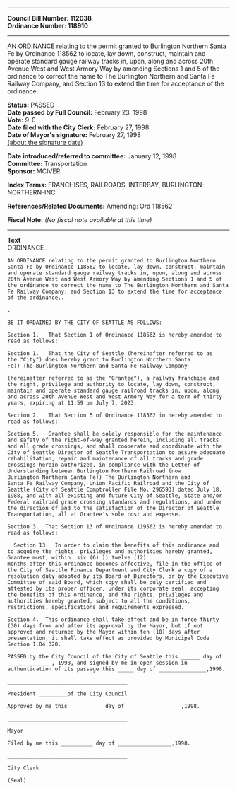 * * * * *  
  
**Council Bill Number: [](#h0)[](#h2)112038**   
**Ordinance Number: 118910**  
  
* * * * *  
  
AN ORDINANCE relating to the permit granted to Burlington Northern Santa Fe by Ordinance 118562 to locate, lay down, construct, maintain and operate standard gauge railway tracks in, upon, along and across 20th Avenue West and West Armory Way by amending Sections 1 and 5 of the ordinance to correct the name to The Burlington Northern and Santa Fe Railway Company, and Section 13 to extend the time for acceptance of the ordinance.  
  
**Status:** PASSED   
**Date passed by Full Council:** February 23, 1998   
**Vote:** 9-0   
**Date filed with the City Clerk:** February 27, 1998   
**Date of Mayor's signature:** February 27, 1998   
[(about the signature date)](/~public/approvaldate.htm)   
  
  
**Date introduced/referred to committee:** January 12, 1998   
**Committee:** Transportation   
**Sponsor:** MCIVER   
  
**Index Terms:** FRANCHISES, RAILROADS, INTERBAY, BURLINGTON-NORTHERN-INC  
  
**References/Related Documents:** Amending: Ord 118562  
  
**Fiscal Note:** *(No fiscal note available at this time)*  
  
* * * * *  
  
**Text**  
    ORDINANCE                    .  
  
    AN ORDINANCE relating to the permit granted to Burlington Northern  
    Santa Fe by Ordinance 118562 to locate, lay down, construct, maintain  
    and operate standard gauge railway tracks in, upon, along and across  
    20th Avenue West and West Armory Way by amending Sections 1 and 5 of  
    the ordinance to correct the name to The Burlington Northern and Santa  
    Fe Railway Company, and Section 13 to extend the time for acceptance  
    of the ordinance..   
  
    .  
  
    BE IT ORDAINED BY THE CITY OF SEATTLE AS FOLLOWS:  
  
    Section 1.   That Section 1 of Ordinance 118562 is hereby amended to  
    read as follows:  
  
    Section 1.   That the City of Seattle (hereinafter referred to as  
    the "City") does hereby grant to Burlington Northern Santa  
    Fe)) The Burlington Northern and Santa Fe Railway Company  
  
    (hereinafter referred to as the "Grantee"), a railway franchise and  
    the right, privilege and authority to locate, lay down, construct,  
    maintain and operate standard gauge railroad tracks in, upon, along  
    and across 20th Avenue West and West Armory Way for a term of thirty  
    years, expiring at 11:59 pm July 7, 2023.  
  
    Section 2.   That Section 5 of Ordinance 118562 in hereby amended to  
    read as follows:  
  
    Section 5.   Grantee shall be solely responsible for the maintenance  
    and safety of the right-of-way granted herein, including all tracks  
    and all grade crossings, and shall cooperate and coordinate with the  
    City of Seattle Director of Seattle Transportation to assure adequate  
    rehabilitation, repair and maintenance of all tracks and grade  
    crossings herein authorized, in compliance with the Letter of  
    Understanding between Burlington Northern Railroad (now   
    Burlington Northern Santa Fe)) The Burlington Northern and  
    Santa Fe Railway Company, Union Pacific Railroad and the City of  
    Seattle (City of Seattle Comptroller File No. 296593) dated July 18,  
    1988, and with all existing and future City of Seattle, State and/or  
    Federal railroad grade crossing standards and regulations, and under  
    the direction of and to the satisfaction of the Director of Seattle  
    Transportation, all at Grantee's sole cost and expense.  
  
    Section 3.  That Section 13 of Ordinance 119562 is hereby amended to  
    read as follows:  
  
      Section 13.  In order to claim the benefits of this ordinance and  
    to acquire the rights, privileges and authorities hereby granted,  
    Grantee must, within  six (6) )) twelve (12)  
    months after this ordinance becomes affective, file in the office of  
    the City of Seattle Finance Department and City Clerk a copy of a  
    resolution duly adopted by its Board of Directors, or by the Executive  
    Committee of said Board, which copy shall be duly certified and  
    attested by its proper officer, under its corporate seal, accepting  
    the benefits of this ordinance, and the rights, privileges and  
    authorities hereby granted, subject to all the conditions,  
    restrictions, specifications and requirements expressed.  
  
    Section 4.  This ordinance shall take effect and be in force thirty  
    (30) days from and after its approval by the Mayor, but if not  
    approved and returned by the Mayor within ten (10) days after  
    presentation, it shall take effect as provided by Municipal Code  
    Section 1.04.020.  
  
    PASSED by the City Council of the City of Seattle this ______ day of  
    ______________, 1998, and signed by me in open session in  
    authentication of its passage this _____ day of _______________,1998.  
  
    ______________________________________  
  
    President _________of the City Council  
  
    Approved by me this __________ day of _________________,1998.  
  
    ______________________________________  
  
    Mayor  
  
    Filed by me this __________ day of _________________,1998.  
  
    ______________________________________  
  
    City Clerk  
  
    (Seal)  
